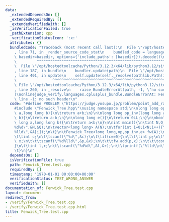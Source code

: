 ```yaml
---
data:
  _extendedDependsOn: []
  _extendedRequiredBy: []
  _extendedVerifiedWith: []
  _isVerificationFailed: true
  _pathExtension: cpp
  _verificationStatusIcon: ':x:'
  attributes: {}
  bundledCode: "Traceback (most recent call last):\n  File \"/opt/hostedtoolcache/Python/3.12.3/x64/lib/python3.12/site-packages/onlinejudge_verify/documentation/build.py\"\
    , line 71, in _render_source_code_stat\n    bundled_code = language.bundle(stat.path,\
    \ basedir=basedir, options={'include_paths': [basedir]}).decode()\n          \
    \         ^^^^^^^^^^^^^^^^^^^^^^^^^^^^^^^^^^^^^^^^^^^^^^^^^^^^^^^^^^^^^^^^^^^^^^^^^^^^^^^^^\n\
    \  File \"/opt/hostedtoolcache/Python/3.12.3/x64/lib/python3.12/site-packages/onlinejudge_verify/languages/cplusplus.py\"\
    , line 187, in bundle\n    bundler.update(path)\n  File \"/opt/hostedtoolcache/Python/3.12.3/x64/lib/python3.12/site-packages/onlinejudge_verify/languages/cplusplus_bundle.py\"\
    , line 401, in update\n    self.update(self._resolve(pathlib.Path(included), included_from=path))\n\
    \                ^^^^^^^^^^^^^^^^^^^^^^^^^^^^^^^^^^^^^^^^^^^^^^^^^^^^^^^^^\n \
    \ File \"/opt/hostedtoolcache/Python/3.12.3/x64/lib/python3.12/site-packages/onlinejudge_verify/languages/cplusplus_bundle.py\"\
    , line 260, in _resolve\n    raise BundleErrorAt(path, -1, \"no such header\"\
    )\nonlinejudge_verify.languages.cplusplus_bundle.BundleErrorAt: Fenwick_Tree.hpp:\
    \ line -1: no such header\n"
  code: "#define PROBLEM \"https://judge.yosupo.jp/problem/point_add_range_sum\"\n\
    #include \"Fenwick_Tree.hpp\"\nusing namespace std;\n\nlong long op(long long\
    \ a,long long b){\n\treturn a+b;\n}\n\nlong long op_inv(long long a,long long\
    \ b){\n\treturn a-b;\n}\n\nlong long e(){\n\treturn 0LL;\n}\n\nbool comp(long\
    \ long a,long long b){\n\treturn a<b;\n}\n\nint main(){\n\tint N,Q;\n\tscanf(\"\
    %d%d\",&N,&Q);\n\tvector<long long> A(N);\n\tfor(int i=0;i<N;i++){\n\t\tscanf(\"\
    %lld\",&A[i]);\n\t}\n\tFenwick_Tree<long long,op,op_inv,e> fw(A);\n\tfor(;Q--;){\n\
    \t\tint c;\n\t\tscanf(\"%d\",&c);\n\t\tif(c==0){\n\t\t\tint p;\n\t\t\tlong long\
    \ x;\n\t\t\tscanf(\"%d%lld\",&p,&x);\n\t\t\tfw.add(p,x);\n\t\t\tcontinue;\n\t\t\
    }\n\t\tint l,r;\n\t\tscanf(\"%d%d\",&l,&r);\n\t\tprintf(\"%lld\\n\",fw.prod(l,r));\n\
    \t}\n}\n"
  dependsOn: []
  isVerificationFile: true
  path: Fenwick_Tree.test.cpp
  requiredBy: []
  timestamp: '1970-01-01 00:00:00+00:00'
  verificationStatus: TEST_WRONG_ANSWER
  verifiedWith: []
documentation_of: Fenwick_Tree.test.cpp
layout: document
redirect_from:
- /verify/Fenwick_Tree.test.cpp
- /verify/Fenwick_Tree.test.cpp.html
title: Fenwick_Tree.test.cpp
---
```

